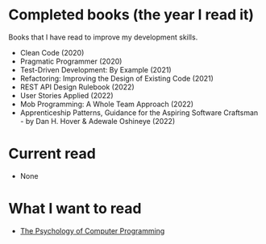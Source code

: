 # Completed books (the year I read it)
Books that I have read to improve my development skills.

- Clean Code (2020)
- Pragmatic Programmer (2020)
- Test-Driven Development: By Example (2021)
- Refactoring: Improving the Design of Existing Code (2021)
- REST API Design Rulebook (2022)
- User Stories Applied (2022)
- Mob Programming: A Whole Team Approach (2022)
- Apprenticeship Patterns, Guidance for the Aspiring Software Craftsman - by Dan H. Hover & Adewale Oshineye (2022)

# Current read
- None

# What I want to read
- [The Psychology of Computer Programming](https://www.amazon.com/Psychology-Computer-Programming-Silver-Anniversary/dp/0932633420)
